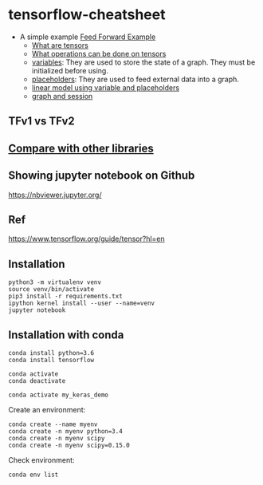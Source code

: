 # tensorflow-cheatsheet
* A simple example
[Feed Forward Example](https://github.com/HemingwayLee/tensorflow-cheatsheet/blob/master/Samples/FeedForward.ipynb)
  * [What are tensors](https://github.com/HemingwayLee/tensorflow-cheatsheet/tree/master/Samples#what-are-tensors)
  * [What operations can be done on tensors](https://github.com/HemingwayLee/tensorflow-cheatsheet/tree/master/Samples#what-are-tensors)
  * [variables](https://github.com/HemingwayLee/tensorflow-cheatsheet/blob/master/Samples/Variable.ipynb): They are used to store the state of a graph. They must be initialized before using.  
  * [placeholders](https://github.com/HemingwayLee/tensorflow-cheatsheet/blob/master/Samples/Placeholder.ipynb): They are used to feed external data into a graph.
  * [linear model using variable and placeholders]()
  * [graph and session](https://github.com/HemingwayLee/tensorflow-cheatsheet/blob/master/docker/notebooks/Hello.ipynb)

## TFv1 vs TFv2

## [Compare with other libraries](https://github.com/HemingwayLee/ai-overview/blob/master/questions/libraries/README.md)

## Showing jupyter notebook on Github
https://nbviewer.jupyter.org/  

## Ref  
https://www.tensorflow.org/guide/tensor?hl=en  


## Installation 
```
python3 -m virtualenv venv
source venv/bin/activate
pip3 install -r requirements.txt 
ipython kernel install --user --name=venv
jupyter notebook
```

## Installation with conda
```
conda install python=3.6
conda install tensorflow
```

```
conda activate
conda deactivate
```

```
conda activate my_keras_demo
```

Create an environment:
```
conda create --name myenv
conda create -n myenv python=3.4
conda create -n myenv scipy
conda create -n myenv scipy=0.15.0
```

Check environment:
```
conda env list
```

